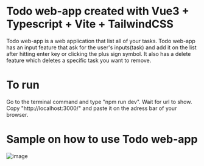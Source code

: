 # Todo web-app created with Vue3 + Typescript + Vite + TailwindCSS

Todo web-app is a web application that list all of your tasks. 
Todo web-app has an input feature that ask for the user's inputs(task) and add it on the list after hitting enter key or clicking the plus sign symbol. 
It also has a delete feature which deletes a specific task you want to remove.

# To run

Go to the terminal command and type "npm run dev".
Wait for url to show.
Copy "http://localhost:3000/" and paste it on the adress bar of your browser.

# Sample on how to use Todo web-app

![image](https://user-images.githubusercontent.com/62890789/178205214-25b4721a-0ea1-4fc6-a4ee-5fc9d6cdb2a8.png)
